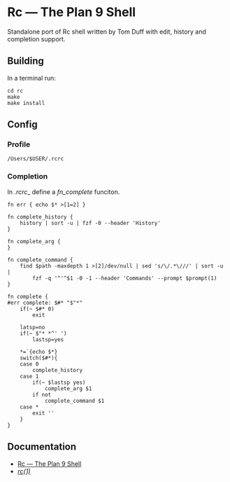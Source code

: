 # Rc — The Plan 9 Shell  #

Standalone port of Rc shell written by Tom Duff with edit, history and completion support.

## Building ##

In a terminal run:
```
cd rc
make
make install 

```

## Config ##

### Profile ###

```
/Users/$USER/.rcrc
```

### Completion ###

In _.rcrc__ define a _fn_complete_ funciton.

```
fn err { echo $* >[1=2] }

fn complete_history {
	history | sort -u | fzf -0 --header 'History'
}

fn complete_arg {
}

fn complete_command {
	find $path -maxdepth 1 >[2]/dev/null | sed 's/\/.*\///' | sort -u |
        fzf -q '^'^$1 -0 -1 --header 'Commands' --prompt $prompt(1)
}

fn complete {
#err complete: $#* "$"*"
	if(~ $#* 0)
		exit

	latsp=no
	if(~ $"* *^' ')
		lastsp=yes

	*=`{echo $*}
	switch($#*){
	case 0
		complete_history
	case 1
		if(~ $lastsp yes)
			complete_arg $1
		if not
			complete_command $1
	case *
		exit ''
	}
}
```

## Documentation ##
* [Rc — The Plan 9 Shell](http://9p.io/sys/doc/rc.html)
* [*rc(1)*](http://9p.io/magic/man2html?man=rc&sect=1l)
